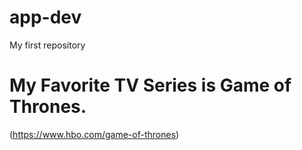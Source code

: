 
# app-dev
My first repository

# **My Favorite TV Series is Game of Thrones.**
(https://www.hbo.com/game-of-thrones)
